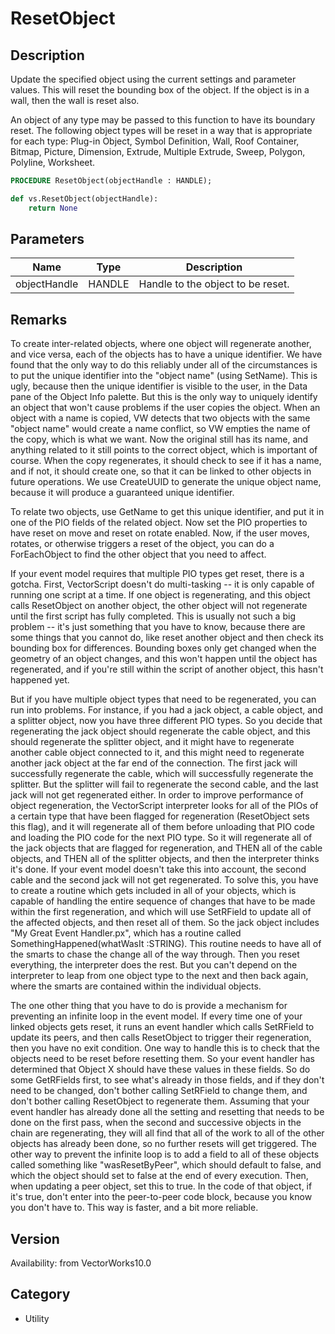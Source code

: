 # ResetObject

## Description
Update the specified object using the current settings and parameter values.  This will reset the bounding box of the object.  If the object is in a wall, then the wall is reset also.  

An object of any type may be passed to this function to have its boundary reset.  The following object types will be reset in a way that is appropriate for each type: Plug-in Object, Symbol Definition, Wall, Roof Container, Bitmap, Picture, Dimension, Extrude, Multiple Extrude, Sweep, Polygon, Polyline, Worksheet.

```pascal
PROCEDURE ResetObject(objectHandle : HANDLE);
```

```python
def vs.ResetObject(objectHandle):
    return None
```

## Parameters
|Name|Type|Description|
|---|---|---|
|objectHandle|HANDLE|Handle to the object to be reset.|

## Remarks
To create inter-related objects, where one object will regenerate another, and vice versa, each of the objects has to have a unique identifier. We have found that the only way to do this reliably under all of the circumstances is to put the unique identifier into the "object name" (using SetName). This is ugly, because then the unique identifier is visible to the user, in the Data pane of the Object Info palette. But this is the only way to uniquely identify an object that won't cause problems if the user copies the object. When an object with a name is copied, VW detects that two objects with the same "object name" would create a name conflict, so VW empties the name of the copy, which is what we want. Now the original still has its name, and anything related to it still points to the correct object, which is important of course. When the copy regenerates, it should check to see if it has a name, and if not, it should create one, so that it can be linked to other objects in future operations. We use CreateUUID to generate the unique object name, because it will produce a guaranteed unique identifier.

To relate two objects, use GetName to get this unique identifier, and put it in one of the PIO fields of the related object. Now set the PIO properties to have reset on move and reset on rotate enabled. Now, if the user moves, rotates, or otherwise triggers a reset of the object, you can do a ForEachObject to find the other object that you need to affect.

If your event model requires that multiple PIO types get reset, there is a gotcha. First, VectorScript doesn't do multi-tasking -- it is only capable of running one script at a time. If one object is regenerating, and this object calls ResetObject on another object, the other object will not regenerate until the first script has fully completed. This is usually not such a big problem -- it's just something that you have to know, because there are some things that you cannot do, like reset another object and then check its bounding box for differences. Bounding boxes only get changed when the geometry of an object changes, and this won't happen until the object has regenerated, and if you're still within the script of another object, this hasn't happened yet.

But if you have multiple object types that need to be regenerated, you can run into problems. For instance, if you had a jack object, a cable object, and a splitter object, now you have three different PIO types. So you decide that regenerating the jack object should regenerate the cable object, and this should regenerate the splitter object, and it might have to regenerate another cable object connected to it, and this might need to regenerate another jack object at the far end of the connection. The first jack will successfully regenerate the cable, which will successfully regenerate the splitter. But the splitter will fail to regenerate the second cable, and the last jack will not get regenerated either. In order to improve performance of object regeneration, the VectorScript interpreter looks for all of the PIOs of a certain type that have been flagged for regeneration (ResetObject sets this flag), and it will regenerate all of them before unloading that PIO code and loading the PIO code for the next PIO type. So it will regenerate all of the jack objects that are flagged for regeneration, and THEN all of the cable objects, and THEN all of the splitter objects, and then the interpreter thinks it's done. If your event model doesn't take this into account, the second cable and the second jack will not get regenerated. To solve this, you have to create a routine which gets included in all of your objects, which is capable of handling the entire sequence of changes that have to be made within the first regeneration, and which will use SetRField to update all of the affected objects, and then reset all of them. So the jack object includes "My Great Event Handler.px", which has a routine called SomethingHappened(whatWasIt :STRING). This routine needs to have all of the smarts to chase the change all of the way through. Then you reset everything, the interpreter does the rest. But you can't depend on the interpreter to leap from one object type to the next and then back again, where the smarts are contained within the individual objects.

The one other thing that you have to do is provide a mechanism for preventing an infinite loop in the event model. If every time one of your linked objects gets reset, it runs an event handler which calls SetRField to update its peers, and then calls ResetObject to trigger their regeneration, then you have no exit condition. One way to handle this is to check that the objects need to be reset before resetting them. So your event handler has determined that Object X should have these values in these fields. So do some GetRFields first, to see what's already in those fields, and if they don't need to be changed, don't bother calling SetRField to change them, and don't bother calling ResetObject to regenerate them. Assuming that your event handler has already done all the setting and resetting that needs to be done on the first pass, when the second and successive objects in the chain are regenerating, they will all find that all of the work to all of the other objects has already been done, so no further resets will get triggered. The other way to prevent the infinite loop is to add a field to all of these objects called something like "wasResetByPeer", which should default to false, and which the object should set to false at the end of every execution. Then, when updating a peer object, set this to true. In the code of that object, if it's true, don't enter into the peer-to-peer code block, because you know you don't have to. This way is faster, and a bit more reliable.

## Version
Availability: from VectorWorks10.0

## Category
* Utility

